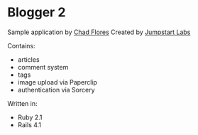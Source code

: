 # Blogger 2
Sample application by [Chad Flores](www.twitter.com/chadpflores)
Created by [Jumpstart Labs](http://tutorials.jumpstartlab.com/projects/blogger.html) 

Contains:
* articles
* comment system
* tags
* image upload via Paperclip
* authentication via Sorcery

Written in: 
* Ruby 2.1
* Rails 4.1